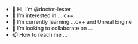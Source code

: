 - 👋 Hi, I’m @doctor-lester
- 👀 I’m interested in ... c++ 
- 🌱 I’m currently learning ...c++ and Unreal Engine 
- 💞️ I’m looking to collaborate on ...
- 📫 How to reach me ...

<!---
doctor-lester/doctor-lester is a ✨ special ✨ repository because its `README.md` (this file) appears on your GitHub profile.
You can click the Preview link to take a look at your changes.
--->
